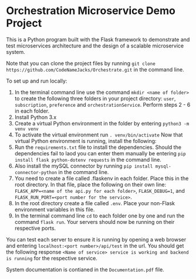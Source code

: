 # Orchestration Microservice Demo Project

This is a Python program built with the Flask framework to demonstrate and test microservices architecture and the design of a scalable microservice system.

Note that you can clone the project files by running `git clone https://github.com/CodeNameJacks/Orchestrate.git` in the command line.

To set up and run locally:
1. In the terminal command line use the command `mkdir <name of folder>` to create the following three folders in your project directory: `user`, `subscription`, `preference` and `orchestrationService`.
Perform steps 2 - 6 in each folder.
2. Install Python 3.x
3. Create a virtual Python environment in the folder by entering `python3 -m venv venv`
4. To activate the virtual environment run `. venv/bin/activate` Now that virtual Python environment is running, install the following:
5. Run the `requirements.txt` file to install the dependencies. Should the dependencies fail to laod you can enter them manually be entering `pip install flask python-dotenv requests` in the command line.
6. Also install the mySQL connector by running `pip install mysql-connector-python` in the command line.
7. You need to create a file called .flaskenv in each folder. Place this in the root directory. In that file, place the following on their own line: `FLASK_APP=<name of the api.py for each folder>`,  `FLASK_DEBUG=1`, and `FLASK_RUN_PORT=<port number for the service>`.
8. In the root directory create a file called `.env`. Place your non-Flask environment variables in this file.
9. In the terminal command line `cd` to each folder one by one and run the command `flask run`. Your servers should now be running on their respective ports.

You can test each server to ensure it is running by opening a web browser and entering `localhost:<port number>/api/test` in the url. You should get the following response `<Name of service> service is working and backend is running` for the respective service.

System documentation is contianed in the `Documentation.pdf` file.
